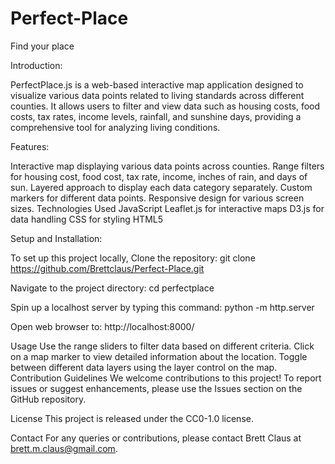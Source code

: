 # Perfect-Place
Find your place



Introduction:

PerfectPlace.js is a web-based interactive map application designed to visualize various data points related to living standards across different counties. It allows users to filter and view data such as housing costs, food costs, tax rates, income levels, rainfall, and sunshine days, providing a comprehensive tool for analyzing living conditions.

Features:

Interactive map displaying various data points across counties.
Range filters for housing cost, food cost, tax rate, income, inches of rain, and days of sun.
Layered approach to display each data category separately.
Custom markers for different data points.
Responsive design for various screen sizes.
Technologies Used
JavaScript
Leaflet.js for interactive maps
D3.js for data handling
CSS for styling
HTML5

Setup and Installation:

To set up this project locally,
Clone the repository: git clone https://github.com/Brettclaus/Perfect-Place.git

Navigate to the project directory: cd perfectplace

Spin up a localhost server by typing this command: python -m http.server

Open web browser to: http://localhost:8000/

Usage
Use the range sliders to filter data based on different criteria.
Click on a map marker to view detailed information about the location.
Toggle between different data layers using the layer control on the map.
Contribution Guidelines
We welcome contributions to this project! To report issues or suggest enhancements, please use the Issues section on the GitHub repository.

License
This project is released under the CC0-1.0 license.

Contact
For any queries or contributions, please contact Brett Claus at brett.m.claus@gmail.com.
